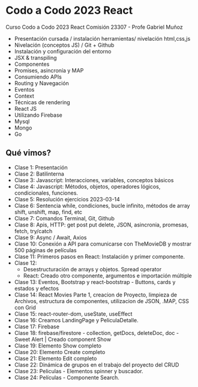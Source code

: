 # Codo a Codo 2023 React

Curso Codo a Codo 2023 React
Comisión 23307 - Profe Gabriel Muñoz

- Presentación cursada / instalación herramientas/ nivelación html,css,js
- Nivelación (conceptos JS) / Git + Github
- Instalación y configuración del entorno
- JSX & transpiling
- Componentes
- Promises, asincronía y MAP
- Consumiendo APIs
- Routing y Navegación
- Eventos
- Context
- Técnicas de rendering
- React JS
- Utilizando Firebase
- Mysql
- Mongo
- Go

## Qué vimos?

- Clase 1: Presentación
- Clase 2: Batilinterna
- Clase 3: Javascript: Interacciones, variables, conceptos básicos
- Clase 4: Javascript: Métodos, objetos, operadores lógicos, condicionales, funciones.
- Clase 5: Resolución ejercicios 2023-03-14
- Clase 6: Sentencia while, condiciones, bucle infinito, métodos de array shift, unshift, map, find, etc
- Clase 7: Comandos Terminal, Git, Github
- Clase 8: Apis, HTTP: get post put delete, JSON, asincronia, promesas, fetch, try/catch
- Clase 9: Async / Await, Axios
- Clase 10: Conexión a API para comunicarse con TheMovieDB y mostrar 500 páginas de películas
- Clase 11: Primeros pasos en React: Instalación y primer componente.
- Clase 12:
    * Desestructuración de arrays y objetos. Spread operator
    * React: Creado otro componente, argumentos e importación múltiple
- Clase 13: Eventos, Bootstrap y react-bootstrap - Buttons, cards y estados y efectos
- Clase 14: React Movies Parte 1, creacion de Proyecto, limpieza de Archivos, estructura de componentes, utilizacion de JSON, .MAP, CSS con Grid
- Clase 15: react-router-dom, useState, useEffect
- Clase 16: Creamos LandingPage y PeliculaDetalle.
- Clase 17: Firebase
- Clase 18: firebase/firestore - collection, getDocs, deleteDoc, doc - Sweet Alert | Creado component Show
- Clase 19: Elemento Show completo
- Clase 20: Elemento Create completo
- Clase 21: Elemento Edit completo
- Clase 22: Dinámica de grupos en el trabajo del proyecto del CRUD
- Clase 23: Peliculas - Elementos spinner y buscador.
- Clase 24: Películas - Componente Search.
